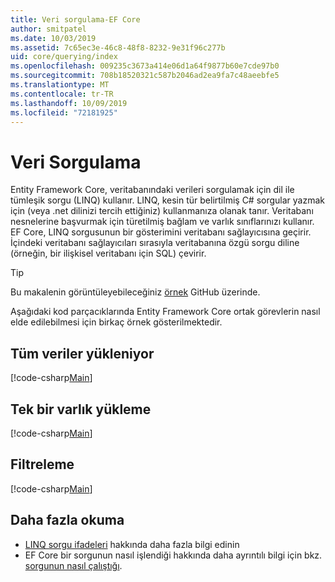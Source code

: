 ```yaml
---
title: Veri sorgulama-EF Core
author: smitpatel
ms.date: 10/03/2019
ms.assetid: 7c65ec3e-46c8-48f8-8232-9e31f96c277b
uid: core/querying/index
ms.openlocfilehash: 009235c3673a414e06d1a64f9877b60e7cde97b0
ms.sourcegitcommit: 708b18520321c587b2046ad2ea9fa7c48aeebfe5
ms.translationtype: MT
ms.contentlocale: tr-TR
ms.lasthandoff: 10/09/2019
ms.locfileid: "72181925"
---
```

# <a name="querying-data"></a>Veri Sorgulama

Entity Framework Core, veritabanındaki verileri sorgulamak için dil ile tümleşik sorgu (LINQ) kullanır. LINQ, kesin tür belirtilmiş C# sorgular yazmak için (veya .net dilinizi tercih ettiğiniz) kullanmanıza olanak tanır. Veritabanı nesnelerine başvurmak için türetilmiş bağlam ve varlık sınıflarınızı kullanır. EF Core, LINQ sorgusunun bir gösterimini veritabanı sağlayıcısına geçirir. İçindeki veritabanı sağlayıcıları sırasıyla veritabanına özgü sorgu diline (örneğin, bir ilişkisel veritabanı için SQL) çevirir.

> [!TIP]
> Bu makalenin görüntüleyebileceğiniz [örnek](https://github.com/aspnet/EntityFramework.Docs/tree/master/samples/core/Querying) GitHub üzerinde.

Aşağıdaki kod parçacıklarında Entity Framework Core ortak görevlerin nasıl elde edilebilmesi için birkaç örnek gösterilmektedir.

## <a name="loading-all-data"></a>Tüm veriler yükleniyor

[!code-csharp[Main](../../../samples/core/Querying/Basics/Sample.cs#LoadingAllData)]

## <a name="loading-a-single-entity"></a>Tek bir varlık yükleme

[!code-csharp[Main](../../../samples/core/Querying/Basics/Sample.cs#LoadingSingleEntity)]

## <a name="filtering"></a>Filtreleme

[!code-csharp[Main](../../../samples/core/Querying/Basics/Sample.cs#Filtering)]

## <a name="further-readings"></a>Daha fazla okuma

- [LINQ sorgu ifadeleri](/dotnet/csharp/programming-guide/concepts/linq/basic-linq-query-operations) hakkında daha fazla bilgi edinin
- EF Core bir sorgunun nasıl işlendiği hakkında daha ayrıntılı bilgi için bkz. [sorgunun nasıl çalıştığı](xref:core/querying/how-query-works).
